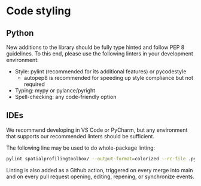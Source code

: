 # Code styling

## Python

New additions to the library should be fully type hinted and follow PEP 8 guidelines. To this end, please use the following linters in your development environment:
* Style: pylint (recommended for its additional features) or pycodestyle
    * autopep8 is recommended for speeding up style compliance but not required
* Typing: mypy or pylance/pyright
* Spell-checking: any code-friendly option

## IDEs

We recommend developing in VS Code or PyCharm, but any environment that supports our recommended linters should be sufficient.

The following line may be used to do whole-package linting:

```sh
pylint spatialprofilingtoolbox/ --output-format=colorized --rc-file .pylintrc
```

Linting is also added as a Github action, triggered on every merge into main and on every pull request opening, editing, repening, or synchronize events.

